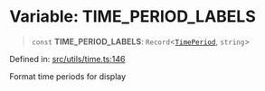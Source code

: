 # Variable: TIME\_PERIOD\_LABELS

> `const` **TIME\_PERIOD\_LABELS**: `Record`\<[`TimePeriod`](../type-aliases/TimePeriod.md), `string`\>

Defined in: [src/utils/time.ts:146](https://github.com/Nick2bad4u/Uptime-Watcher/blob/2a45eeb1723f8f7089001af2c92aa07d82dfe7e4/src/utils/time.ts#L146)

Format time periods for display
